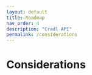 ```yaml
---
layout: default
title: Roadmap
nav_order: 4
description: "Cradl API"
permalink: /considerations
---
```


# Considerations
